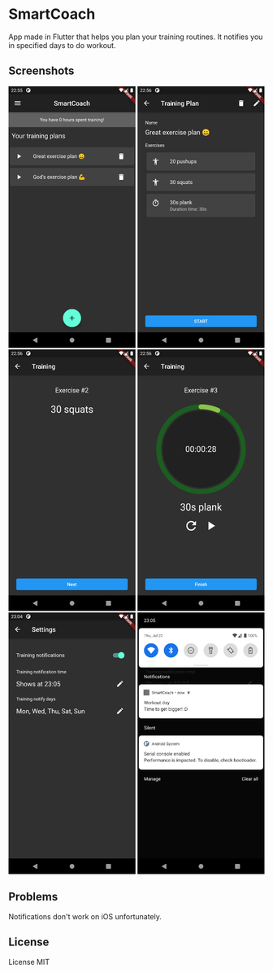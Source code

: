 # SmartCoach

App made in Flutter that helps you plan your training routines. It notifies you in specified days to do workout.

## Screenshots

<p align="center">
  <img src="screenshots/1.png" width="250px"/>
  <img src="screenshots/2.png" width="250px"/>
  <img src="screenshots/3.png" width="250px"/>
  <img src="screenshots/4.png" width="250px"/>
  <img src="screenshots/5.png" width="250px"/>
  <img src="screenshots/6.png" width="250px"/>
</p>

## Problems

Notifications don't work on iOS unfortunately.

## License

License MIT

